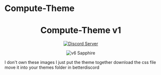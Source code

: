 # Compute-Theme

[discord-badge]: https://discord.com/api/guilds/897156326776520736/widget.png?style=shield
[discord-link]: https://discord.gg/RgZGCqKxAb

<div align="center">

# Compute-Theme v1

  
[![Discord Server][discord-badge]][discord-link]

![v6 Sapphire](https://github.com/ac1dv1p3r/Compute-Theme/blob/2d209519bb8598e153bc0d9b9e865c2c1554e96e/Screenshot/screenshot.png)

</div>

I don't own these images I just put the theme together
download the css file
move it into your themes folder in betterdiscord
